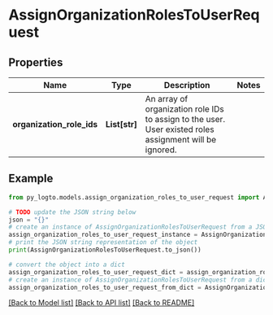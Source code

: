 # AssignOrganizationRolesToUserRequest


## Properties

Name | Type | Description | Notes
------------ | ------------- | ------------- | -------------
**organization_role_ids** | **List[str]** | An array of organization role IDs to assign to the user. User existed roles assignment will be ignored. | 

## Example

```python
from py_logto.models.assign_organization_roles_to_user_request import AssignOrganizationRolesToUserRequest

# TODO update the JSON string below
json = "{}"
# create an instance of AssignOrganizationRolesToUserRequest from a JSON string
assign_organization_roles_to_user_request_instance = AssignOrganizationRolesToUserRequest.from_json(json)
# print the JSON string representation of the object
print(AssignOrganizationRolesToUserRequest.to_json())

# convert the object into a dict
assign_organization_roles_to_user_request_dict = assign_organization_roles_to_user_request_instance.to_dict()
# create an instance of AssignOrganizationRolesToUserRequest from a dict
assign_organization_roles_to_user_request_from_dict = AssignOrganizationRolesToUserRequest.from_dict(assign_organization_roles_to_user_request_dict)
```
[[Back to Model list]](../README.md#documentation-for-models) [[Back to API list]](../README.md#documentation-for-api-endpoints) [[Back to README]](../README.md)


